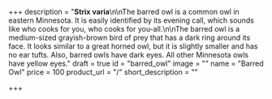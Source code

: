+++
description = "**Strix varia**\n\nThe barred owl is a common owl in eastern Minnesota. It is easily identified by its evening call, which sounds like who cooks for you, who cooks for you-all.\n\nThe barred owl is a medium-sized grayish-brown bird of prey that has a dark ring around its face. It looks similar to a great horned owl, but it is slightly smaller and has no ear tufts. Also, barred owls have dark eyes. All other Minnesota owls have yellow eyes."
draft = true
id = "barred_owl"
image = ""
name = "Barred Owl"
price = 100
product_url = "/"
short_description = ""

+++
